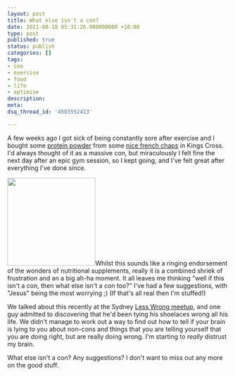 ```yaml
---
layout: post
title: What else isn't a con?
date: 2011-08-18 05:31:26.000000000 +10:00
type: post
published: true
status: publish
categories: []
tags:
- con
- exercise
- food
- life
- optimise
description:
meta:
dsq_thread_id: '4503552413'

---
```

<p>A few weeks ago I got sick of being constantly sore after exercise and I bought some <a href="http://www.optimumnutrition.com/products/Platinum-Hydrowhey-p-271.html">protein powder</a> from some <a title="Health nuts" href="http://maps.google.com.au/maps?q=health+nuts+kings+cross&amp;ll=-33.875324,151.222748&amp;spn=0.002044,0.003962&amp;fb=1&amp;gl=au&amp;cid=0,0,11995746981336015269&amp;t=h&amp;z=19&amp;vpsrc=6">nice french chaps</a> in Kings Cross. I'd always thought of it as a massive con, but miraculously I felt fine the next day after an epic gym session, so I kept going, and I've felt great after everything I've done since.</p>
<p><img class="alignright" title="Protein from Wikipedia" src="{{ site.baseurl }}/assets/Protein_ARF1_PDB_1hur.png" alt="" width="200" />Whilst this sounds like a ringing endorsement of the wonders of nutritional supplements, really it is a combined shriek of frustration and an a big ah-ha moment. It all leaves me thinking "well if this isn't a con, then what else isn't a con too?" I've had a few suggestions, with "Jesus" being the most worrying ;) (If that's all real then I'm stuffed!)</p>
<p>We talked about this recently at the Sydney <a href="http://lesswrong.com/lw/6sl/meetup_a_new_sydney_meet_up/">Less Wrong meetup</a>, and one guy admitted to discovering that he'd been tying his shoelaces wrong all his life. We didn't manage to work out a way to find out how to tell if your brain is lying to you about non-cons and things that you are telling yourself that you are doing right, but are really doing wrong. I'm starting to <em>really</em> distrust my brain.</p>
<p>What else isn't a con? Any suggestions? I don't want to miss out any more on the good stuff.</p>
